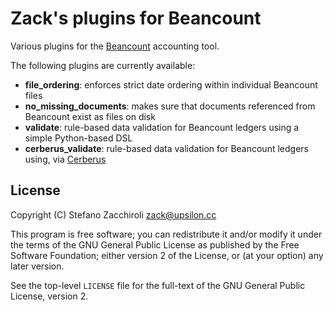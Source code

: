 Zack's plugins for Beancount
============================

Various plugins for the [Beancount](http://furius.ca/beancount/) accounting
tool.

The following plugins are currently available:

- **file_ordering**: enforces strict date ordering within individual Beancount
  files
- **no_missing_documents**: makes sure that documents referenced from Beancount
  exist as files on disk
- **validate**: rule-based data validation for Beancount ledgers using a simple
  Python-based DSL
- **cerberus_validate**: rule-based data validation for Beancount ledgers
  using, via [Cerberus](http://docs.python-cerberus.org)


License
-------

Copyright (C) Stefano Zacchiroli <zack@upsilon.cc>

This program is free software; you can redistribute it and/or modify it under
the terms of the GNU General Public License as published by the Free Software
Foundation; either version 2 of the License, or (at your option) any later
version.

See the top-level `LICENSE` file for the full-text of the GNU General Public
License, version 2.
